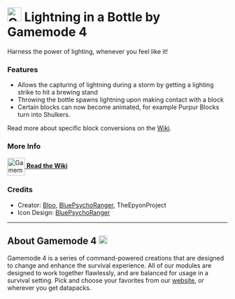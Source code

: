 # <img src="https://raw.githubusercontent.com/Gamemode4Dev/GM4_Datapacks/master/base/images/gm4_logo.png" alt="GM4 Logo" width="32" /> Lightning in a Bottle by Gamemode 4<!--$pmc:delete-->

Harness the power of lighting, whenever you feel like it!<!--$pmc:headerSize-->

### Features
- Allows the capturing of lightning during a storm by getting a lighting strike to hit a brewing stand
- Throwing the bottle spawns lightning upon making contact with a block
- Certain blocks can now become animated, for example Purpur Blocks turn into Shulkers.

Read more about specific block conversions on the [Wiki](https://wiki.gm4.co/Lightning_in_a_Bottle).

### More Info
[<img src="https://raw.githubusercontent.com/Gamemode4Dev/GM4_Datapacks/master/base/images/gm4_wiki_logo.png" alt="Gamemode 4 Wiki Logo" width="40" align="center"/> **Read the Wiki**](https://wiki.gm4.co/wiki/Lightning_in_a_Bottle)

### Credits
- Creator: [Bloo](https://twitter.com/Bloo_dev), [BluePsychoRanger](https://twitter.com/BluPsychoRanger), TheEpyonProject
- Icon Design: [BluePsychoRanger](https://twitter.com/BluPsychoRanger)

---
## About Gamemode 4 <img src="https://raw.githubusercontent.com/Gamemode4Dev/GM4_Datapacks/master/base/images/gm4_logo.png" alt="Gamemode 4 Logo" width="20"/>
Gamemode 4 is a series of command-powered creations that are designed to change and enhance the survival experience. All of our modules are designed to work together flawlessly, and are balanced for usage in a survival setting. Pick and choose your favorites from our [website](https://gm4.co), or wherever you get datapacks.